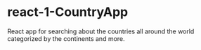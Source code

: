 
# react-1-CountryApp

React app for searching about the countries all around the world categorized by the continents and more.
